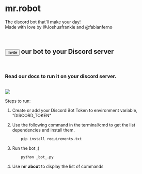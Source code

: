 # mr.robot


The discord bot that'll make your day!<br/>
Made with love by @Joshuafrankle and @fabianferno

<br />

<h2><a href="https://discord.com/api/oauth2/authorize?client_id=727059984986406912&permissions=0&scope=bot"><button>
Invite</button></a> our bot to your Discord server</h2>

<br/>


### Read our docs to run it on your discord server.

<br/>
<img src="https://media3.giphy.com/media/6pcaPznuZBtL2/giphy.gif">


Steps to run:

1. Create or add your Discord Bot Token to environment variable, "DISCORD_TOKEN"
   
2. Use the following command in the terminal/cmd to get the list dependencies and install them.
    ```cmd
        pip install requirements.txt
    ```
3. Run the bot ;)
    ```py 
        python _bot_.py
    ```
4. Use <b>mr about</b> to display the list of commands
